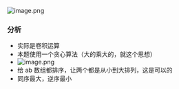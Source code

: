 ![image.png](https://iili.io/JGJ0jrg.png) 

### 分析
- 实际是卷积运算
- 本题使用一个贪心算法（大的乘大的，就这个思想）
- ![image.png](https://iili.io/JGJ1uyv.png)
- 给 ab 数组都排序，让两个都是从小到大排列，这是可以的
- 同序最大，逆序最小